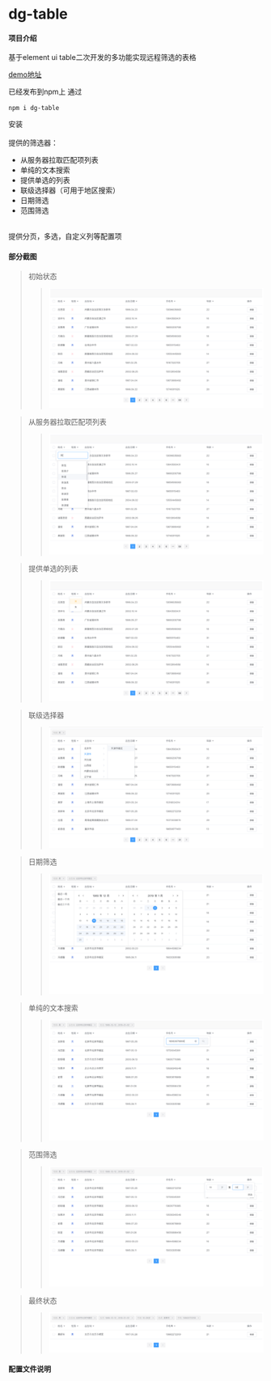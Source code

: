 # dg-table

#### 项目介绍
基于element ui table二次开发的多功能实现远程筛选的表格

[demo地址](https://www.theputian.com/my-npm-module-test/dist/index.html)

已经发布到npm上 通过
```
npm i dg-table
```
安装
<br>
<br>
提供的筛选器：
  - 从服务器拉取匹配项列表
  - 单纯的文本搜索
  - 提供单选的列表
  - 联级选择器（可用于地区搜索）
  - 日期筛选
  - 范围筛选

<br>
提供分页，多选，自定义列等配置项

#### 部分截图

> 初始状态
> > ![初始状态](/images/dt1.png)

> 从服务器拉取匹配项列表
> > ![从服务器拉取匹配项列表](/images/dtsearch.png)

> 提供单选的列表
> > ![提供单选的列表](/images/dtradio.png)

> 联级选择器
> > ![联级选择器](/images/dtcascader.png)

> 日期筛选
> > ![日期筛选](/images/dtdate.png)

> 单纯的文本搜索
> > ![单纯的文本搜索](/images/dtedit.png)

> 范围筛选
> > ![范围筛选](/images/dtrange.png)

> 最终状态
> > ![最终状态](/images/dt2.png)

#### 配置文件说明
